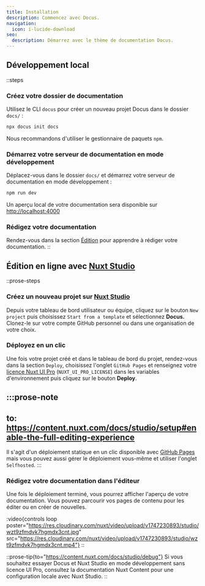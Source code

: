 ```yaml
---
title: Installation
description: Commencez avec Docus.
navigation:
  icon: i-lucide-download
seo:
  description: Démarrez avec le thème de documentation Docus.
---
```


## Développement local

::steps
### Créez votre dossier de documentation

Utilisez le CLI `docus` pour créer un nouveau projet Docus dans le dossier `docs/` :

```bash [Terminal]
npx docus init docs
```

Nous recommandons d'utiliser le gestionnaire de paquets `npm`.

### Démarrez votre serveur de documentation en mode développement

Déplacez-vous dans le dossier `docs/` et démarrez votre serveur de documentation en mode développement :

```bash [Terminal]
npm run dev
```

Un aperçu local de votre documentation sera disponible sur <http://localhost:4000>

### Rédigez votre documentation

Rendez-vous dans la section [Édition](/concepts/edition) pour apprendre à rédiger votre documentation.
::

## Édition en ligne avec [Nuxt Studio](https://content.nuxt.com/studio)

::prose-steps
### Créez un nouveau projet sur [Nuxt Studio](https://nuxt.studio)

Depuis votre tableau de bord utilisateur ou équipe, cliquez sur le bouton `New project` puis choisissez `Start from a template` et sélectionnez **Docus.** Clonez-le sur votre compte GitHub personnel ou dans une organisation de votre choix.

### Déployez en un clic

Une fois votre projet créé et dans le tableau de bord du projet, rendez-vous dans la section `Deploy`, choisissez l'onglet `GitHub Pages` et renseignez votre [licence Nuxt UI Pro](https://ui.nuxt.com/pro/pricing) (`NUXT_UI_PRO_LICENSE`) dans les variables d'environnement puis cliquez sur le bouton **Deploy**.

  :::prose-note
  ---
  to: https://content.nuxt.com/docs/studio/setup#enable-the-full-editing-experience
  ---
  Il s'agit d'un déploiement statique en un clic disponible avec [GitHub Pages](https://docs.github.com/en/pages/getting-started-with-github-pages/creating-a-github-pages-site) mais vous pouvez aussi gérer le déploiement vous-même et utiliser l'onglet `Selfhosted`.
  :::

### Rédigez votre documentation dans l'éditeur

Une fois le déploiement terminé, vous pourrez afficher l'aperçu de votre documentation. Vous pouvez parcourir vos pages de contenu pour les éditer ou en créer de nouvelles.

:video{controls loop poster="https://res.cloudinary.com/nuxt/video/upload/v1747230893/studio/wzt9zfmdvk7hgmdx3cnt.jpg" src="https://res.cloudinary.com/nuxt/video/upload/v1747230893/studio/wzt9zfmdvk7hgmdx3cnt.mp4"}
::

::prose-tip{to="https://content.nuxt.com/docs/studio/debug"}
Si vous souhaitez essayer Docus et Nuxt Studio en mode développement sans licence UI Pro, consultez la documentation Nuxt Content pour une configuration locale avec Nuxt Studio.
::
